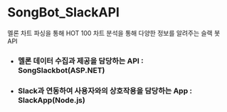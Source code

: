 # SongBot_SlackAPI
멜론 차트 파싱을 통해 HOT 100 차트 분석을 통해 다양한 정보를 알려주는 슬랙 봇 API
- ### 멜론 데이터 수집과 제공을 담당하는 API : SongSlackbot(ASP.NET)
- ### Slack과 연동하여 사용자와의 상호작용을 담당하는 App : SlackApp(Node.js)
